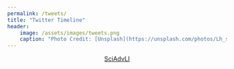 ```yaml
---
permalink: /tweets/
title: "Twitter Timeline"
header: 
	image: /assets/images/tweets.png
	caption: "Photo Credit: [Unsplash](https://unsplash.com/photos/Lh_sFxD8AkI)"
---
```


<div align="center"><a class="twitter-timeline" data-chrome="transparent noheader" data-width="1000" data-dnt="true" data-tweet-limit="15" href="https://twitter.com/SciAdvLI?ref_src=twsrc%5Etfw">SciAdvLI</a>
<script async src="https://platform.twitter.com/widgets.js" charset="utf-8"></script>
</div>
